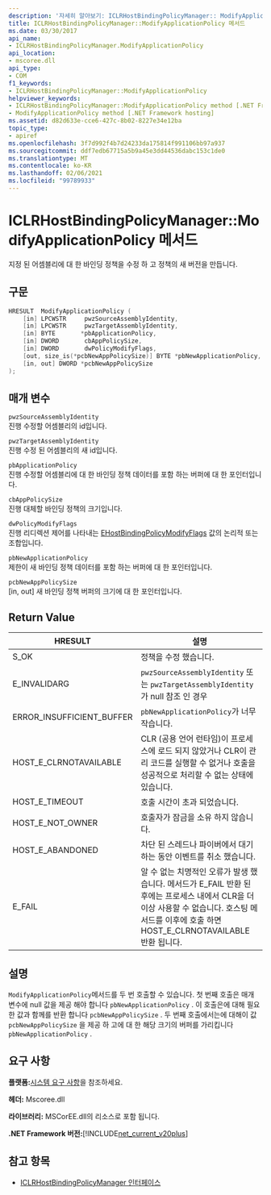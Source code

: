 ```yaml
---
description: '자세히 알아보기: ICLRHostBindingPolicyManager:: ModifyApplicationPolicy 메서드'
title: ICLRHostBindingPolicyManager::ModifyApplicationPolicy 메서드
ms.date: 03/30/2017
api_name:
- ICLRHostBindingPolicyManager.ModifyApplicationPolicy
api_location:
- mscoree.dll
api_type:
- COM
f1_keywords:
- ICLRHostBindingPolicyManager::ModifyApplicationPolicy
helpviewer_keywords:
- ICLRHostBindingPolicyManager::ModifyApplicationPolicy method [.NET Framework hosting]
- ModifyApplicationPolicy method [.NET Framework hosting]
ms.assetid: d82d633e-cce6-427c-8b02-8227e34e12ba
topic_type:
- apiref
ms.openlocfilehash: 3f7d992f4b7d24233da175814f991106bb97a937
ms.sourcegitcommit: ddf7edb67715a5b9a45e3dd44536dabc153c1de0
ms.translationtype: MT
ms.contentlocale: ko-KR
ms.lasthandoff: 02/06/2021
ms.locfileid: "99789933"
---
```

# <a name="iclrhostbindingpolicymanagermodifyapplicationpolicy-method"></a>ICLRHostBindingPolicyManager::ModifyApplicationPolicy 메서드

지정 된 어셈블리에 대 한 바인딩 정책을 수정 하 고 정책의 새 버전을 만듭니다.  
  
## <a name="syntax"></a>구문  
  
```cpp  
HRESULT  ModifyApplicationPolicy (  
    [in] LPCWSTR     pwzSourceAssemblyIdentity,
    [in] LPCWSTR     pwzTargetAssemblyIdentity,  
    [in] BYTE       *pbApplicationPolicy,  
    [in] DWORD       cbAppPolicySize,  
    [in] DWORD       dwPolicyModifyFlags,  
    [out, size_is(*pcbNewAppPolicySize)] BYTE *pbNewApplicationPolicy,
    [in, out] DWORD *pcbNewAppPolicySize  
);  
```  
  
## <a name="parameters"></a>매개 변수  

 `pwzSourceAssemblyIdentity`  
 진행 수정할 어셈블리의 id입니다.  
  
 `pwzTargetAssemblyIdentity`  
 진행 수정 된 어셈블리의 새 id입니다.  
  
 `pbApplicationPolicy`  
 진행 수정할 어셈블리에 대 한 바인딩 정책 데이터를 포함 하는 버퍼에 대 한 포인터입니다.  
  
 `cbAppPolicySize`  
 진행 대체할 바인딩 정책의 크기입니다.  
  
 `dwPolicyModifyFlags`  
 진행 리디렉션 제어를 나타내는 [EHostBindingPolicyModifyFlags](ehostbindingpolicymodifyflags-enumeration.md) 값의 논리적 또는 조합입니다.  
  
 `pbNewApplicationPolicy`  
 제한이 새 바인딩 정책 데이터를 포함 하는 버퍼에 대 한 포인터입니다.  
  
 `pcbNewAppPolicySize`  
 [in, out] 새 바인딩 정책 버퍼의 크기에 대 한 포인터입니다.  
  
## <a name="return-value"></a>Return Value  
  
|HRESULT|설명|  
|-------------|-----------------|  
|S_OK|정책을 수정 했습니다.|  
|E_INVALIDARG|`pwzSourceAssemblyIdentity` 또는 `pwzTargetAssemblyIdentity` 가 null 참조 인 경우|  
|ERROR_INSUFFICIENT_BUFFER|`pbNewApplicationPolicy`가 너무 작습니다.|  
|HOST_E_CLRNOTAVAILABLE|CLR (공용 언어 런타임)이 프로세스에 로드 되지 않았거나 CLR이 관리 코드를 실행할 수 없거나 호출을 성공적으로 처리할 수 없는 상태에 있습니다.|  
|HOST_E_TIMEOUT|호출 시간이 초과 되었습니다.|  
|HOST_E_NOT_OWNER|호출자가 잠금을 소유 하지 않습니다.|  
|HOST_E_ABANDONED|차단 된 스레드나 파이버에서 대기 하는 동안 이벤트를 취소 했습니다.|  
|E_FAIL|알 수 없는 치명적인 오류가 발생 했습니다. 메서드가 E_FAIL 반환 된 후에는 프로세스 내에서 CLR을 더 이상 사용할 수 없습니다. 호스팅 메서드를 이후에 호출 하면 HOST_E_CLRNOTAVAILABLE 반환 됩니다.|  
  
## <a name="remarks"></a>설명  

 `ModifyApplicationPolicy`메서드를 두 번 호출할 수 있습니다. 첫 번째 호출은 매개 변수에 null 값을 제공 해야 합니다 `pbNewApplicationPolicy` . 이 호출은에 대해 필요한 값과 함께를 반환 합니다 `pcbNewAppPolicySize` . 두 번째 호출에서는에 대해이 값 `pcbNewAppPolicySize` 을 제공 하 고에 대 한 해당 크기의 버퍼를 가리킵니다 `pbNewApplicationPolicy` .  
  
## <a name="requirements"></a>요구 사항  

 **플랫폼:**[시스템 요구 사항](../../get-started/system-requirements.md)을 참조하세요.  
  
 **헤더:** Mscoree.dll  
  
 **라이브러리:** MSCorEE.dll의 리소스로 포함 됩니다.  
  
 **.NET Framework 버전:**[!INCLUDE[net_current_v20plus](../../../../includes/net-current-v20plus-md.md)]  
  
## <a name="see-also"></a>참고 항목

- [ICLRHostBindingPolicyManager 인터페이스](iclrhostbindingpolicymanager-interface.md)
